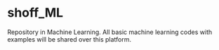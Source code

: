 # shoff_ML
Repository in Machine Learning. All basic machine learning codes with examples will be shared over this platform.
